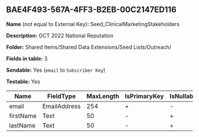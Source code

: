 ## BAE4F493-567A-4FF3-B2EB-00C2147ED116

**Name** (not equal to External Key)**:** Seed_ClinicalMarketingStakeholders

**Description:** OCT 2022 National Reputation

**Folder:** Shared Items/Shared Data Extensions/Seed Lists/Outreach/

**Fields in table:** 3

**Sendable:** Yes (`email` to `Subscriber Key`)

**Testable:** Yes

| Name | FieldType | MaxLength | IsPrimaryKey | IsNullable | DefaultValue |
| --- | --- | --- | --- | --- | --- |
| email | EmailAddress | 254 | + | - |  |
| firstName | Text | 50 | - | + |  |
| lastName | Text | 50 | - | + |  |
